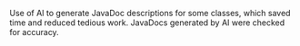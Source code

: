 Use of AI to generate JavaDoc descriptions for some classes, which saved time
and reduced tedious work. JavaDocs generated by AI were checked for accuracy.